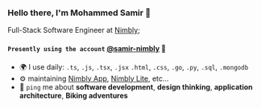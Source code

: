 ### Hello there, I'm Mohammed Samir 👋 

Full-Stack Software Engineer at [Nimbly](https://hellonimbly.com/);<br>

#### `Presently using the account` [@samir-nimbly](https://github.com/samir-nimbly) 💼


- 🌍 I use daily: `.ts`, `.js`, `.tsx`, `.jsx` `.html`, `.css`, `.go`, `.py`, `.sql`, `.mongodb`
- ⚙️ maintaining [Nimbly App](https://play.google.com/store/apps/details?id=com.sustainnovationgroup.sharpnsights&pcampaignid=web_share), [Nimbly Lite](https://play.google.com/store/apps/details?id=com.sustainnovationgroup.nimblylite&pcampaignid=web_share), etc...
- 💬 `ping` me about **software development**, **design thinking**, **application architecture**, **Biking adventures**
